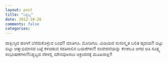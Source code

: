```yaml
---
layout: post
title: "ನಿಶ್ಯಬ್ದ"
date: 2012-10-26
comments: false
categories: 
---
```



ದಾಕ್ಷಿಣ್ಯದ ಹಂಗಿಗೆ  ಬೆಸೆದುಕೊಳ್ಳುವ ಬಂಧ!!  ಮಾತಿಗೂ.  ಮೋಡಿಗೂ.  ಮಿಡಿಯದ  ಸುಸಂಸ್ಕೃತ ಬಲಿತ ಹೃದಯ!!  ಬಿಟ್ಟು ಬಿಟ್ಟು ಆತ್ಮಾಭಿಮಾನದ  ಬಟ್ಟೆ ಕಳಚಿಡುವ ಸರತಿಸಾಲಿನ ಬಯಕೆಗಳು!!  ಸಂವೇದನೆಯನ್ನು ಕೆಣಕಲೂ ಆಗದ   ಅತಿ ಸೂಕ್ಷ್ಮ ಸಂಭಾಷಣೆಗಳು!!ನಿಶ್ಯಬ್ದದ ನೆರಳಲ್ಲಿ ಮೌನವುಅಸಲು ಆಕ್ರಂದನಕ್ಕೆ ಮೂಖಸಾಕ್ಷಿ!!
